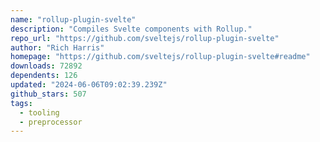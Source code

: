 ```yaml
---
name: "rollup-plugin-svelte"
description: "Compiles Svelte components with Rollup."
repo_url: "https://github.com/sveltejs/rollup-plugin-svelte"
author: "Rich Harris"
homepage: "https://github.com/sveltejs/rollup-plugin-svelte#readme"
downloads: 72892
dependents: 126
updated: "2024-06-06T09:02:39.239Z"
github_stars: 507
tags: 
  - tooling
  - preprocessor
---
```

